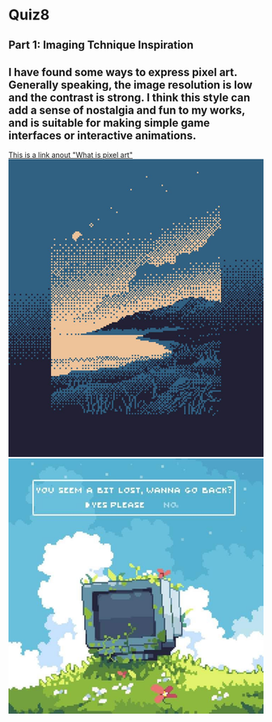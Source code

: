 # Quiz8
## Part 1: Imaging Tchnique Inspiration
## I have found some ways to express **pixel art**. Generally speaking, the image resolution is low and the contrast is strong. I think this style can add a sense of nostalgia and fun to my works, and is suitable for making simple game interfaces or interactive animations.
[This is a link anout "What is pixel art"](https://skyryedesign.com/art/pixel-art-ideas/)
![An image of pixel art](Images/pixel%20art.jpg)
![An other image of pixel art](Images/pixel%20art2.jpg)




